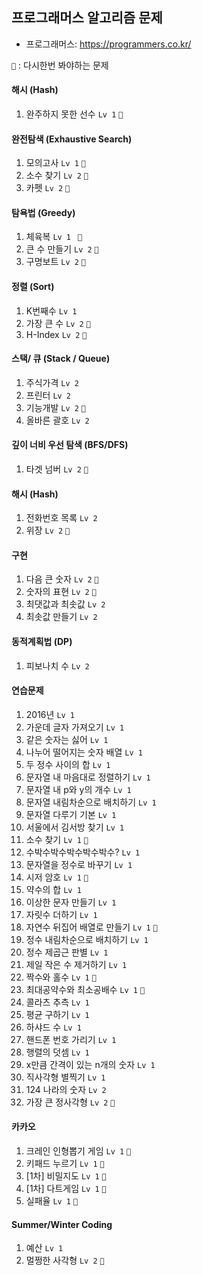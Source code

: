 ## 프로그래머스 알고리즘 문제

- 프로그래머스: https://programmers.co.kr/

`👀` : 다시한번 봐야하는 문제

#### 해시 (Hash)

1. 완주하지 못한 선수 `Lv 1` `👀`

#### 완전탐색 (Exhaustive Search)

1. 모의고사 `Lv 1` `👀`
2. 소수 찾기 `Lv 2` `👀`
3. 카펫 `Lv 2` `👀`

#### 탐욕법 (Greedy)

1. 체육복 `Lv 1 ` `👀`
2. 큰 수 만들기 `Lv 2` `👀`
3. 구명보트 `Lv 2` `👀`

#### 정렬 (Sort)

1. K번째수 `Lv 1`
2. 가장 큰 수 `Lv 2` `👀`
3. H-Index `Lv 2` `👀`

#### 스택/ 큐 (Stack / Queue)

1. 주식가격 `Lv 2`
2. 프린터 `Lv 2`
3. 기능개발 `Lv 2` `👀`
4. 올바른 괄호 `Lv 2`

#### 깊이 너비 우선 탐색 (BFS/DFS)

1. 타겟 넘버 `Lv 2` `👀`

#### 해시 (Hash)

1. 전화번호 목록 `Lv 2`
2. 위장 `Lv 2` `👀`

#### 구현

1. 다음 큰 숫자 `Lv 2` `👀`
2. 숫자의 표현 `Lv 2` `👀`
3. 최댓값과 최솟값 `Lv 2`
4. 최솟값 만들기 `Lv 2`

#### 동적계획법 (DP)

1. 피보나치 수 `Lv 2`

#### 연습문제

1. 2016년 `Lv 1`
2. 가운데 글자 가져오기 `Lv 1`
3. 같은 숫자는 싫어 `Lv 1`
4. 나누어 떨어지는 숫자 배열 `Lv 1`
5. 두 정수 사이의 합 `Lv 1`
6. 문자열 내 마음대로 정렬하기 `Lv 1`
7. 문자열 내 p와 y의 개수 `Lv 1`
8. 문자열 내림차순으로 배치하기 `Lv 1`
9. 문자열 다루기 기본 `Lv 1`
10. 서울에서 김서방 찾기 `Lv 1`
11. 소수 찾기 `Lv 1` `👀`
12. 수박수박수박수박수박수? `Lv 1`
13. 문자열을 정수로 바꾸기 `Lv 1`
14. 시저 암호 `Lv 1` `👀`
15. 약수의 합 `Lv 1`
16. 이상한 문자 만들기 `Lv 1`
17. 자릿수 더하기 `Lv 1`
18. 자연수 뒤집어 배열로 만들기 `Lv 1` `👀`
19. 정수 내림차순으로 배치하기 `Lv 1`
20. 정수 제곱근 판별 `Lv 1`
21. 제일 작은 수 제거하기 `Lv 1`
22. 짝수와 홀수 `Lv 1` `👀`
23. 최대공약수와 최소공배수 `Lv 1` `👀`
24. 콜라츠 추측 `Lv 1`
25. 평균 구하기 `Lv 1`
26. 하샤드 수 `Lv 1`
27. 핸드폰 번호 가리기 `Lv 1`
28. 행렬의 덧셈 `Lv 1`
29. x만큼 간격이 있는 n개의 숫자 `Lv 1`
30. 직사각형 별찍기 `Lv 1`
31. 124 나라의 숫자 `Lv 2`
32. 가장 큰 정사각형 `Lv 2` `👀`

#### 카카오

1. 크레인 인형뽑기 게임 `Lv 1` `👀`
2. 키패드 누르기 `Lv 1` `👀`
3. [1차] 비밀지도 `Lv 1` `👀`
4. [1차] 다트게임 `Lv 1` `👀`
5. 실패율 `Lv 1` `👀`

#### Summer/Winter Coding

1. 예산 `Lv 1`
2. 멀쩡한 사각형 `Lv 2` `👀`

